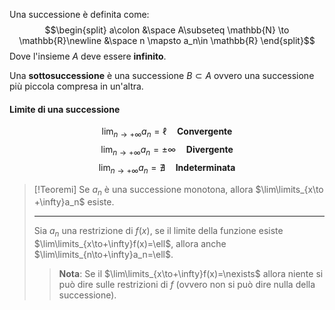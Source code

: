 Una successione è definita come:
$$\begin{split} a\colon &\space A\subseteq \mathbb{N} \to \mathbb{R}\newline &\space n \mapsto a_n\in \mathbb{R} \end{split}$$
Dove l'insieme $A$ deve essere **infinito**.

Una **sottosuccessione** è una successione $B\subset A$ ovvero una successione più piccola compresa in un'altra.

#### Limite di una successione
$$\lim_{n\to+\infty}a_n=\ell\quad \textbf{Convergente}$$
$$\lim_{n\to+\infty}a_n=\pm\infty\quad \textbf{Divergente}$$
$$\lim_{n\to+\infty}a_n=\nexists\quad \textbf{Indeterminata}$$

>[!Teoremi]
>Se $a_n$ è una successione monotona, allora $\lim\limits_{x\to +\infty}a_n$ esiste.
>
>---
>Sia $a_n$ una restrizione di $f(x)$, se il limite della funzione esiste $\lim\limits_{x\to+\infty}f(x)=\ell$, allora anche $\lim\limits_{n\to+\infty}a_n=\ell$.
>>**Nota**: Se il $\lim\limits_{x\to+\infty}f(x)=\nexists$ allora niente si può dire sulle restrizioni di $f$ (ovvero non si può dire nulla della successione).
